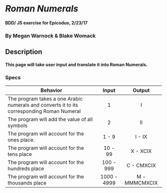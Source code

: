 # _Roman Numerals_

#### BDD/ JS exercise for Epicodus, 2/23/17

### By Megan Warnock & Blake Womack

## Description

#### This page will take user input and translate it into Roman Numerals.

### Specs

| Behavior |   Input   |   Output   |
|----------|:---------:|:----------:|
| The program takes a one Arabic numerals and converts it to its corresponding Roman Numeral| 1 | I |
|The program will add the value of all symbols| 2 | II                                         |
| The program will account for the ones place. | 1 - 9  | I - IX |
| The program will account for the tens place| 10 - 99 | X - XCIX |
| The program will account for the hundreds place| 100 - 999 | C - CMXCIX|
|The program will account for the thousands place| 1000 - 4999|M - MMMCMXCIX |

